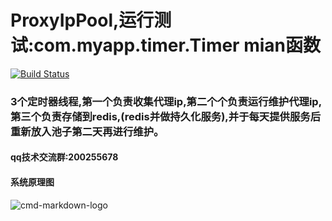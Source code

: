 # ProxyIpPool,运行测试:com.myapp.timer.Timer   mian函数

[![Build Status](https://travis-ci.org/javagaorui5944/ProxyIpPool.svg?branch=master)](https://travis-ci.org/javagaorui5944/ProxyIpPool)

### 3个定时器线程,第一个负责收集代理ip,第二个个负责运行维护代理ip,第三个负责存储到redis,(redis并做持久化服务),并于每天提供服务后重新放入池子第二天再进行维护。
#### qq技术交流群:200255678
#### 系统原理图

![cmd-markdown-logo](http://o9beglkd1.bkt.clouddn.com/proxyippool.png)
